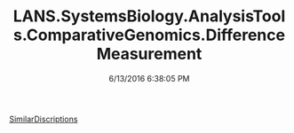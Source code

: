 ﻿---
title: LANS.SystemsBiology.AnalysisTools.ComparativeGenomics.DifferenceMeasurement
date: 6/13/2016 6:38:05 PM
---

[SimilarDiscriptions](T-LANS.SystemsBiology.AnalysisTools.ComparativeGenomics.DifferenceMeasurement.SimilarDiscriptions.html)
